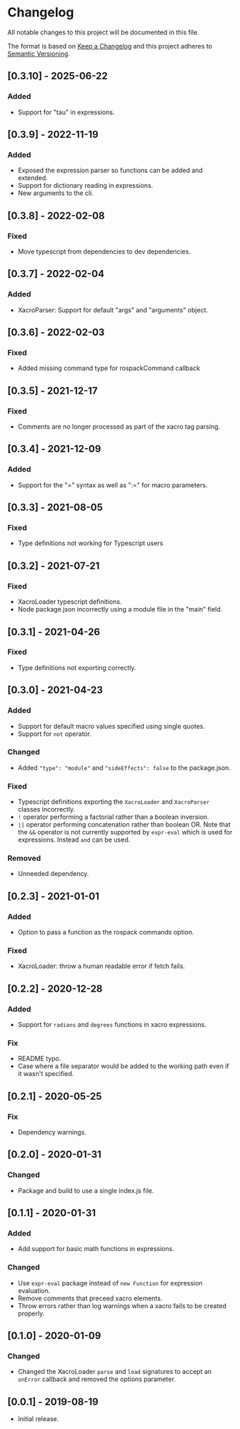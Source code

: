 # Changelog
All notable changes to this project will be documented in this file.

The format is based on [Keep a Changelog](http://keepachangelog.com/en/1.0.0/)
and this project adheres to [Semantic Versioning](http://semver.org/spec/v2.0.0.html).

## [0.3.10] - 2025-06-22
### Added
- Support for "tau" in expressions.

## [0.3.9] - 2022-11-19
### Added
- Exposed the expression parser so functions can be added and extended.
- Support for dictionary reading in expressions.
- New arguments to the cli.

## [0.3.8] - 2022-02-08
### Fixed
- Move typescript from dependencies to dev dependencies.

## [0.3.7] - 2022-02-04
### Added
- XacroParser: Support for default "args" and "arguments" object.

## [0.3.6] - 2022-02-03
### Fixed
- Added missing command type for rospackCommand callback

## [0.3.5] - 2021-12-17
### Fixed
- Comments are no longer processed as part of the xacro tag parsing.

## [0.3.4] - 2021-12-09
### Added
- Support for the "=" syntax as well as ":=" for macro parameters.

## [0.3.3] - 2021-08-05
### Fixed
- Type definitions not working for Typescript users

## [0.3.2] - 2021-07-21
### Fixed
- XacroLoader typescript definitions.
- Node package.json incorrectly using a module file in the "main" field.

## [0.3.1] - 2021-04-26
### Fixed
- Type definitions not exporting correctly.

## [0.3.0] - 2021-04-23
### Added
- Support for default macro values specified using single quotes.
- Support for `not` operator.

### Changed
- Added `"type": "module"` and `"sideEffects": false` to the package.json.

### Fixed
- Typescript definitions exporting the `XacroLoader` and `XacroParser` classes incorrectly.
- `!` operator performing a factorial rather than a boolean inversion.
- `||` operator performing concatenation rather than boolean OR. Note that the `&&` operator is not currently supported by `expr-eval` which is used for expressions. Instead `and` can be used.

### Removed
- Unneeded dependency.

## [0.2.3] - 2021-01-01

### Added
- Option to pass a function as the rospack commands option.

### Fixed
- XacroLoader: throw a human readable error if fetch fails.

## [0.2.2] - 2020-12-28

### Added
- Support for `radians` and `degrees` functions in xacro expressions.

### Fix
- README typo.
- Case where a file separator would be added to the working path even if it wasn't specified.

## [0.2.1] - 2020-05-25

### Fix
- Dependency warnings.

## [0.2.0] - 2020-01-31

### Changed
- Package and build to use a single index.js file.

## [0.1.1] - 2020-01-31

### Added
- Add support for basic math functions in expressions.

### Changed
- Use `expr-eval` package instead of `new Function` for expression evaluation.
- Remove comments that preceed xacro elements.
- Throw errors rather than log warnings when a xacro fails to be created properly.

## [0.1.0] - 2020-01-09

### Changed

- Changed the XacroLoader `parse` and `load` signatures to accept an `onError` callback and removed the options parameter.

## [0.0.1] - 2019-08-19

- Initial release.

